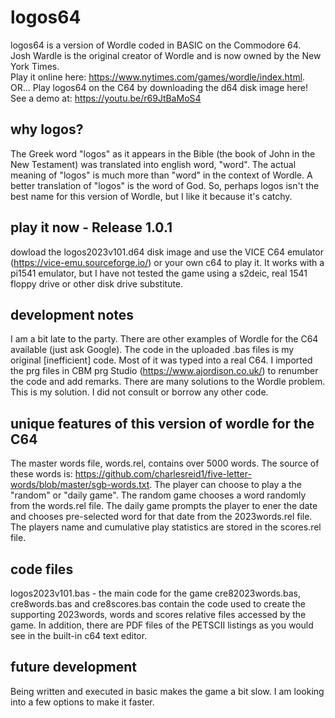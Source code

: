 # logos64
logos64 is a version of Wordle coded in BASIC on the Commodore 64.  
Josh Wardle is the original creator of Wordle and is now owned by the New York Times.  
Play it online here: https://www.nytimes.com/games/wordle/index.html.  
OR...
Play logos64 on the C64 by downloading the d64 disk image here!
See a demo at: https://youtu.be/r69JtBaMoS4

## why logos?
The Greek word "logos" as it appears in the Bible (the book of John in the New Testament) was translated into english word, "word".  The actual meaning of "logos" is much more than "word" in the context of Wordle. A better translation of "logos" is the word of God. So, perhaps logos isn't the best name for this version of Wordle, but I like it because it's catchy. 

## play it now - Release 1.0.1
dowload the logos2023v101.d64 disk image and use the VICE C64 emulator (https://vice-emu.sourceforge.io/) or your own c64 to play it. It works with a pi1541 emulator, but I have not tested the game using a s2deic, real 1541 floppy drive or other disk drive substitute. 

## development notes
I am a bit late to the party. There are other examples of Wordle for the C64 available (just ask Google). 
The code in the uploaded .bas files is my original [inefficient] code. Most of it was typed into a real C64. 
I imported the prg files in CBM prg Studio (https://www.ajordison.co.uk/) to renumber the code and add remarks.
There are many solutions to the Wordle problem.  This is my solution.  I did not consult or borrow any other code.

## unique features of this version of wordle for the C64
The master words file, words.rel, contains over 5000 words. 
The source of these words is: https://github.com/charlesreid1/five-letter-words/blob/master/sgb-words.txt.
The player can choose to play a the "random" or "daily game".  The random game chooses a word randomly from the words.rel file.
The daily game prompts the player to ener the date and chooses pre-selected word for that date from the 2023words.rel file.
The players name and cumulative play statistics are stored in the scores.rel file.

## code files
logos2023v101.bas - the main code for the game
cre82023words.bas, cre8words.bas and cre8scores.bas contain the code used to create the supporting 2023words, words and scores relative files accessed by the game. In addition, there are PDF files of the PETSCII listings as you would see in the built-in c64 text editor.

## future development 

Being written and executed in basic makes the game a bit slow. I am looking into a few options to make it faster.
